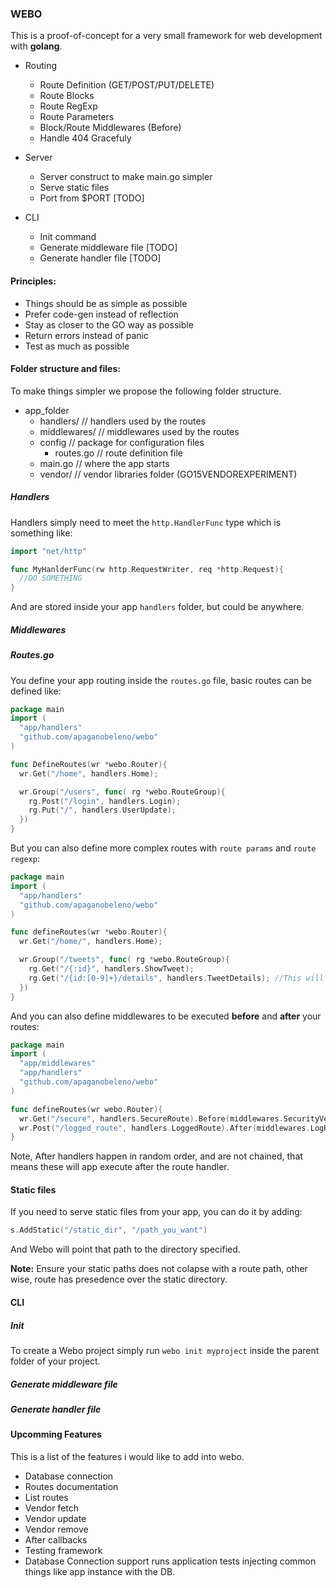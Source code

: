 ### WEBO

This is a proof-of-concept for a very small framework for web development with **golang**.

  - Routing
    - Route Definition      (GET/POST/PUT/DELETE)
    - Route Blocks                                
    - Route RegExp                                
    - Route Parameters                            
    - Block/Route Middlewares (Before)            
    - Handle 404 Gracefuly                        

  - Server
    - Server construct to make main.go simpler    
    - Serve static files                          
    - Port from $PORT                             [TODO]

  - CLI
    - Init command
    - Generate middleware file  [TODO]
    - Generate handler file     [TODO]

#### Principles:

  - Things should be as simple as possible
  - Prefer code-gen instead of reflection
  - Stay as closer to the GO way as possible
  - Return errors instead of panic
  - Test as much as possible


#### Folder structure and files:

To make things simpler we propose the following folder structure.

  - app_folder
    * handlers/         // handlers used by the routes
    * middlewares/      // middlewares used by the routes
    * config            // package for configuration files
      - routes.go       // route definition file
    * main.go           // where the app starts
    * vendor/           // vendor libraries folder (GO15VENDOREXPERIMENT)


##### Handlers
Handlers simply need to meet the `http.HandlerFunc` type which is something like:

```go
import "net/http"

func MyHanlderFunc(rw http.RequestWriter, req *http.Request){
  //DO SOMETHING
}
```

And are stored inside your app `handlers` folder, but could be anywhere.

##### Middlewares
##### Routes.go
You define your app routing inside the `routes.go` file, basic routes can be defined like:

```go
package main
import (
  "app/handlers"
  "github.com/apaganobeleno/webo"
)

func DefineRoutes(wr *webo.Router){
  wr.Get("/home", handlers.Home);

  wr.Group("/users", func( rg *webo.RouteGroup){
    rg.Post("/login", handlers.Login);
    rg.Put("/", handlers.UserUpdate);
  })
}
```
But you can also define more complex routes with `route params` and `route regexp`:

```go
package main
import (
  "app/handlers"
  "github.com/apaganobeleno/webo"
)

func defineRoutes(wr *webo.Router){
  wr.Get("/home/", handlers.Home);

  wr.Group("/tweets", func( rg *webo.RouteGroup){
    rg.Get("/{:id}", handlers.ShowTweet);
    rg.Get("/{id:[0-9]+}/details", handlers.TweetDetails); //This will only accept integer id's
  })
}
```
And you can also define middlewares to be executed __before__ and __after__ your routes:

```go
package main
import (
  "app/middlewares"
  "app/handlers"
  "github.com/apaganobeleno/webo"
)

func defineRoutes(wr webo.Router){
  wr.Get("/secure", handlers.SecureRoute).Before(middlewares.SecurityVerification);
  wr.Post("/logged_route", handlers.LoggedRoute).After(middlewares.LogRequestDetails);
}
```

Note, After handlers happen in random order, and are not chained, that means these will app execute after the route handler.

#### Static files

If you need to serve static files from your app, you can do it by adding:

```go
s.AddStatic("/static_dir", "/path_you_want")
```
And Webo will point that path to the directory specified.

__Note:__ Ensure your static paths does not colapse with a route path, other wise, route has presedence over the static directory.

#### CLI
##### Init
To create a Webo project simply run `webo init myproject` inside the parent folder of your project.

##### Generate middleware file
##### Generate handler file

#### Upcomming Features

This is a list of the features i would like to add into webo.

  - Database connection
  - Routes documentation
  - List routes
  - Vendor fetch
  - Vendor update
  - Vendor remove
  - After callbacks
  - Testing framework
  - Database Connection support
    runs application tests injecting common things like app instance with the DB.
